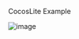 
CocosLite Example

 ![image](https://raw.githubusercontent.com/2youyouo2/CocosLiteExample/master/screenshot/1.png)